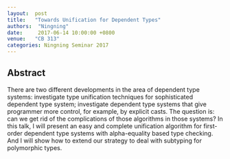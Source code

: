 ```yaml
--- 
layout:  post 
title:   "Towards Unification for Dependent Types"
authors:  "Ningning"
date:     2017-06-14 10:00:00 +0800
venue:   "CB 313"
categories: Ningning Seminar 2017
--- 
```

## Abstract

There are two different developments in the area of dependent type systems:
investigate type unification techniques for sophisticated dependent type
system;
investigate dependent type systems that give programmer more control, for
example, by explicit casts. The question is: can we get rid of the
complications
of those algorithms in those systems? In this talk, I will present an easy
and
complete unification algorithm for first-order dependent type systems with
alpha-equality based type checking. And I will show how to extend our
strategy
to deal with subtyping for polymorphic types.


